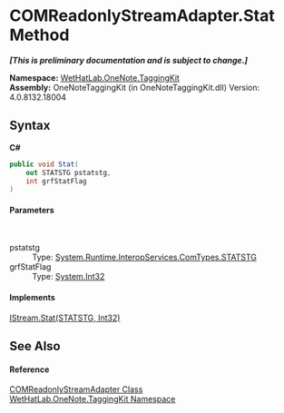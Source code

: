 # COMReadonlyStreamAdapter.Stat Method 
 _**\[This is preliminary documentation and is subject to change.\]**_

**Namespace:**&nbsp;<a href="4e00c8ac-fc03-0e6d-d2fd-b2c7565a9aa0">WetHatLab.OneNote.TaggingKit</a><br />**Assembly:**&nbsp;OneNoteTaggingKit (in OneNoteTaggingKit.dll) Version: 4.0.8132.18004

## Syntax

**C#**<br />
``` C#
public void Stat(
	out STATSTG pstatstg,
	int grfStatFlag
)
```


#### Parameters
&nbsp;<dl><dt>pstatstg</dt><dd>Type: <a href="http://msdn2.microsoft.com/en-us/library/8zds95bb" target="_blank">System.Runtime.InteropServices.ComTypes.STATSTG</a><br /></dd><dt>grfStatFlag</dt><dd>Type: <a href="http://msdn2.microsoft.com/en-us/library/td2s409d" target="_blank">System.Int32</a><br /></dd></dl>

#### Implements
<a href="http://msdn2.microsoft.com/en-us/library/6kx012x5" target="_blank">IStream.Stat(STATSTG, Int32)</a><br />

## See Also


#### Reference
<a href="82b4dea5-ee9c-563c-3ec1-64d6582ed262">COMReadonlyStreamAdapter Class</a><br /><a href="4e00c8ac-fc03-0e6d-d2fd-b2c7565a9aa0">WetHatLab.OneNote.TaggingKit Namespace</a><br />